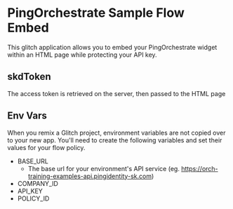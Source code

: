 # PingOrchestrate Sample Flow Embed

This glitch application allows you to embed your PingOrchestrate widget within an HTML page while protecting your API key.

## skdToken

The access token is retrieved on the server, then passed to the HTML page

## Env Vars

When you remix a Glitch project, environment variables are not copied over to your new app. You'll
need to create the following variables and set their values for your flow policy.

- BASE_URL
  - The base url for your environment's API service (eg. https://orch-training-examples-api.pingidentity-sk.com)
- COMPANY_ID
- API_KEY
- POLICY_ID
